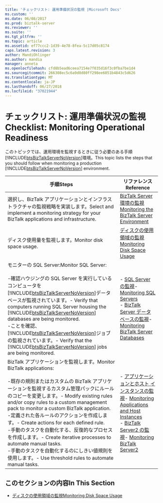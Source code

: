```yaml
---
title: 'チェックリスト: 運用準備状況の監視 |Microsoft Docs'
ms.custom: ''
ms.date: 06/08/2017
ms.prod: biztalk-server
ms.reviewer: ''
ms.suite: ''
ms.tgt_pltfrm: ''
ms.topic: article
ms.assetid: ef77ccc2-1d39-4e78-8fea-5c17d05c8174
caps.latest.revision: 3
author: MandiOhlinger
ms.author: mandia
manager: anneta
ms.openlocfilehash: cfd8b5ead6ceea7154e7f035d16f3c0fba7be1d4
ms.sourcegitcommit: 266308ec5c6a9d8d80ff298ee6051b4843c5d626
ms.translationtype: MT
ms.contentlocale: ja-JP
ms.lasthandoff: 06/27/2018
ms.locfileid: "37021944"
---
```

# <a name="checklist-monitoring-operational-readiness"></a><span data-ttu-id="23e2c-102">チェックリスト: 運用準備状況の監視</span><span class="sxs-lookup"><span data-stu-id="23e2c-102">Checklist: Monitoring Operational Readiness</span></span>
<span data-ttu-id="23e2c-103">このトピックでは、運用環境を監視するときに従う必要のある手順[!INCLUDE[btsBizTalkServerNoVersion](../includes/btsbiztalkservernoversion-md.md)]環境。</span><span class="sxs-lookup"><span data-stu-id="23e2c-103">This topic lists the steps that you should follow when monitoring a production [!INCLUDE[btsBizTalkServerNoVersion](../includes/btsbiztalkservernoversion-md.md)] environment.</span></span>  


|                                                                                                                                                                      <span data-ttu-id="23e2c-104">手順</span><span class="sxs-lookup"><span data-stu-id="23e2c-104">Steps</span></span>                                                                                                                                                                       |                                                                                                  <span data-ttu-id="23e2c-105">リファレンス</span><span class="sxs-lookup"><span data-stu-id="23e2c-105">Reference</span></span>                                                                                                   |
|--------------------------------------------------------------------------------------------------------------------------------------------------------------------------------------------------------------------------------------------------------------------------------------------------------------------------------------------------|--------------------------------------------------------------------------------------------------------------------------------------------------------------------------------------------------------------|
|                                                                                                                           <span data-ttu-id="23e2c-106">選択し、BizTalk アプリケーションとインフラストラクチャの監視戦略を実装します。</span><span class="sxs-lookup"><span data-stu-id="23e2c-106">Select and implement a monitoring strategy for your BizTalk applications and infrastructure.</span></span>                                                                                                                           |                                                [<span data-ttu-id="23e2c-107">BizTalk Server 環境の監視</span><span class="sxs-lookup"><span data-stu-id="23e2c-107">Monitoring the BizTalk Server Environment</span></span>](../technical-guides/monitoring-the-biztalk-server-environment.md)                                                 |
|                                                                                                                                                            <span data-ttu-id="23e2c-108">ディスク使用量を監視します。</span><span class="sxs-lookup"><span data-stu-id="23e2c-108">Monitor disk space usage.</span></span>                                                                                                                                                             |                                                              [<span data-ttu-id="23e2c-109">ディスクの使用領域の監視</span><span class="sxs-lookup"><span data-stu-id="23e2c-109">Monitoring Disk Space Usage</span></span>](../technical-guides/monitoring-disk-space-usage.md)                                                               |
| <span data-ttu-id="23e2c-110">モニターの SQL Server:</span><span class="sxs-lookup"><span data-stu-id="23e2c-110">Monitor SQL Server:</span></span><br /><br /> <span data-ttu-id="23e2c-111">-確認ハウジングの SQL Server を実行しているコンピュータを[!INCLUDE[btsBizTalkServerNoVersion](../includes/btsbiztalkservernoversion-md.md)]データベースが監視されています。</span><span class="sxs-lookup"><span data-stu-id="23e2c-111">-   Verify that computers running SQL Server housing the [!INCLUDE[btsBizTalkServerNoVersion](../includes/btsbiztalkservernoversion-md.md)] databases are being monitored.</span></span><br /><span data-ttu-id="23e2c-112">-ことを確認、[!INCLUDE[btsBizTalkServerNoVersion](../includes/btsbiztalkservernoversion-md.md)]ジョブの監視されています。</span><span class="sxs-lookup"><span data-stu-id="23e2c-112">-   Verify that the [!INCLUDE[btsBizTalkServerNoVersion](../includes/btsbiztalkservernoversion-md.md)] jobs are being monitored.</span></span> |            <span data-ttu-id="23e2c-113">-   [SQL Server の監視](../technical-guides/monitoring-sql-servers.md)</span><span class="sxs-lookup"><span data-stu-id="23e2c-113">-   [Monitoring SQL Servers](../technical-guides/monitoring-sql-servers.md)</span></span><br /><span data-ttu-id="23e2c-114">-   [BizTalk Server データベースの監視](../technical-guides/monitoring-biztalk-server-databases.md)</span><span class="sxs-lookup"><span data-stu-id="23e2c-114">-   [Monitoring BizTalk Server Databases](../technical-guides/monitoring-biztalk-server-databases.md)</span></span>            |
|          <span data-ttu-id="23e2c-115">BizTalk アプリケーションを監視します。</span><span class="sxs-lookup"><span data-stu-id="23e2c-115">Monitor BizTalk applications:</span></span><br /><br /> <span data-ttu-id="23e2c-116">-既存の規則またはカスタムの BizTalk アプリケーションを監視するカスタム管理パックにルールのコピーを変更します。</span><span class="sxs-lookup"><span data-stu-id="23e2c-116">-   Modify existing rules and/or copy rules to a custom management pack to monitor a custom BizTalk application.</span></span><br /><span data-ttu-id="23e2c-117">-定義された各ルールのアクションを作成します。</span><span class="sxs-lookup"><span data-stu-id="23e2c-117">-   Create actions for each defined rule.</span></span><br /><span data-ttu-id="23e2c-118">-手動のタスクを自動化する、反復的なプロセスを作成します。</span><span class="sxs-lookup"><span data-stu-id="23e2c-118">-   Create iterative processes to automate manual tasks.</span></span><br /><span data-ttu-id="23e2c-119">-手動のタスクを自動化するのにしきい値規則を使用します。</span><span class="sxs-lookup"><span data-stu-id="23e2c-119">-   Use threshold rules to automate manual tasks.</span></span>          | <span data-ttu-id="23e2c-120">-   [アプリケーションとホスト インスタンスの監視](../technical-guides/monitoring-applications-and-host-instances.md)</span><span class="sxs-lookup"><span data-stu-id="23e2c-120">-   [Monitoring Applications and Host Instances](../technical-guides/monitoring-applications-and-host-instances.md)</span></span><br /><span data-ttu-id="23e2c-121">-   [BizTalk Server2 の監視](../technical-guides/monitoring-biztalk-server2.md)</span><span class="sxs-lookup"><span data-stu-id="23e2c-121">-   [Monitoring BizTalk Server2](../technical-guides/monitoring-biztalk-server2.md)</span></span> |

## <a name="in-this-section"></a><span data-ttu-id="23e2c-122">このセクションの内容</span><span class="sxs-lookup"><span data-stu-id="23e2c-122">In This Section</span></span>  

-   [<span data-ttu-id="23e2c-123">ディスクの使用領域の監視</span><span class="sxs-lookup"><span data-stu-id="23e2c-123">Monitoring Disk Space Usage</span></span>](../technical-guides/monitoring-disk-space-usage.md)